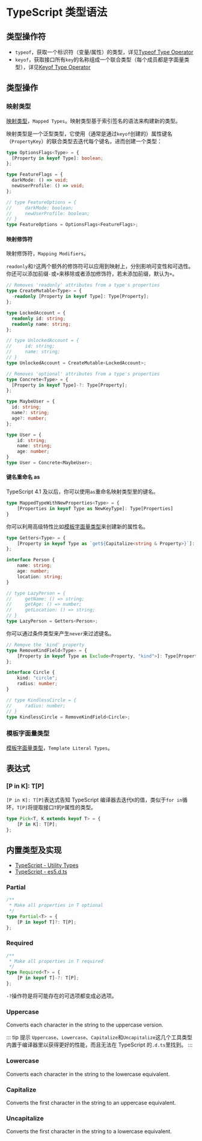# TypeScript 类型语法

## 类型操作符

- `typeof`，获取一个标识符（变量/属性）的类型，详见[Typeof Type Operator](https://www.typescriptlang.org/docs/handbook/2/typeof-types.html)
- `keyof`，获取接口所有`key`的名称组成一个联合类型（每个成员都是字面量类型），详见[Keyof Type Operator](https://www.typescriptlang.org/docs/handbook/2/keyof-types.html)

## 类型操作

### 映射类型

[映射类型](https://www.typescriptlang.org/docs/handbook/2/mapped-types.html)，`Mapped Types`。映射类型基于索引签名的语法来构建新的类型。

映射类型是一个泛型类型，它使用（通常是通过`keyof`创建的）属性键名（`PropertyKey`）的联合类型去迭代每个键名，进而创建一个类型：

```ts
type OptionsFlags<Type> = {
  [Property in keyof Type]: boolean;
};

type FeatureFlags = {
  darkMode: () => void;
  newUserProfile: () => void;
};

// type FeatureOptions = {
//     darkMode: boolean;
//     newUserProfile: boolean;
// }
type FeatureOptions = OptionsFlags<FeatureFlags>;
```

#### 映射修饰符

映射修饰符，`Mapping Modifiers`。

`readonly`和`?`这两个额外的修饰符可以应用到映射上，分别影响可变性和可选性。你还可以添加前缀`-`或`+`来移除或者添加修饰符，若未添加前缀，默认为`+`。

```ts
// Removes 'readonly' attributes from a type's properties
type CreateMutable<Type> = {
  -readonly [Property in keyof Type]: Type[Property];
};

type LockedAccount = {
  readonly id: string;
  readonly name: string;
};

// type UnlockedAccount = {
//     id: string;
//     name: string;
// }
type UnlockedAccount = CreateMutable<LockedAccount>;
```

```ts
// Removes 'optional' attributes from a type's properties
type Concrete<Type> = {
  [Property in keyof Type]-?: Type[Property];
};

type MaybeUser = {
  id: string;
  name?: string;
  age?: number;
};

type User = {
    id: string;
    name: string;
    age: number;
}
type User = Concrete<MaybeUser>;
```

#### 键名重命名 as

TypeScript 4.1 及以后，你可以使用`as`重命名映射类型里的键名。

```ts
type MappedTypeWithNewProperties<Type> = {
    [Properties in keyof Type as NewKeyType]: Type[Properties]
}
```

你可以利用高级特性比如[模板字面量类型](https://www.typescriptlang.org/docs/handbook/2/template-literal-types.html)来创建新的属性名。

```ts
type Getters<Type> = {
    [Property in keyof Type as `get${Capitalize<string & Property>}`]: () => Type[Property]
};

interface Person {
    name: string;
    age: number;
    location: string;
}

// type LazyPerson = {
//     getName: () => string;
//     getAge: () => number;
//     getLocation: () => string;
// }
type LazyPerson = Getters<Person>;
```

你可以通过条件类型来产生`never`来过滤键名。

```ts
// Remove the 'kind' property
type RemoveKindField<Type> = {
    [Property in keyof Type as Exclude<Property, "kind">]: Type[Property]
};

interface Circle {
    kind: "circle";
    radius: number;
}

// type KindlessCircle = {
//     radius: number;
// }
type KindlessCircle = RemoveKindField<Circle>;
```

### 模板字面量类型

[模板字面量类型](https://www.typescriptlang.org/docs/handbook/2/template-literal-types.html)，`Template Literal Types`。

## 表达式

### [P in K]: T[P]

`[P in K]: T[P]`表达式告知 TypeScript 编译器去迭代`K`的值，类似于`for in`循环，`T[P]`将提取接口`T`的`P`属性的类型。

```ts
type Pick<T, K extends keyof T> = {
    [P in K]: T[P];
};
```

## 内置类型及实现

- [TypeScript - Utility Types](https://www.typescriptlang.org/docs/handbook/utility-types.html)
- [TypeScript - es5.d.ts](https://github.com/microsoft/TypeScript/blob/main/src/lib/es5.d.ts)

### Partial

```ts
/**
 * Make all properties in T optional
 */
type Partial<T> = {
    [P in keyof T]?: T[P];
};
```

### Required

```ts
/**
 * Make all properties in T required
 */
type Required<T> = {
    [P in keyof T]-?: T[P];
};
```

`-?`操作符是将可能存在的可选项都变成必选项。

### Uppercase

Converts each character in the string to the uppercase version.

::: tip 提示
`Uppercase`、`Lowercase`、`Capitalize`和`Uncapitalize`这几个工具类型内置于编译器里以获得更好的性能，而且无法在 TypeScript 的`.d.ts`里找到。
:::

### Lowercase

Converts each character in the string to the lowercase equivalent.

### Capitalize

Converts the first character in the string to an uppercase equivalent.

### Uncapitalize

Converts the first character in the string to a lowercase equivalent.
